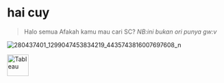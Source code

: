 # hai cuy
> Halo semua
>Afakah kamu mau cari SC?
>*NB:ini bukan ori punya gw:v*

![280437401_1299047453834219_4435743816007697608_n](https://user-images.githubusercontent.com/107613568/180406305-68f0c5b0-3260-4c86-af4f-64e22bf387ab.jpg)


[<img align="left" alt="Tableau" width="50px" src="https://logos-world.net/wp-content/uploads/2021/10/Tableau-Symbol.png" style="padding-right:10px;" />][webdev]



[webdev]: https://github.com/vincentwidyan/vincentwidyan
